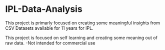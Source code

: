 # IPL-Data-Analysis

This project is primarly focused on creating some meaningful insights from CSV Datasets available for 11 years for IPL.

This project is focused on self learning and creating some meaning out of raw data. 
-Not intended for commercial use
